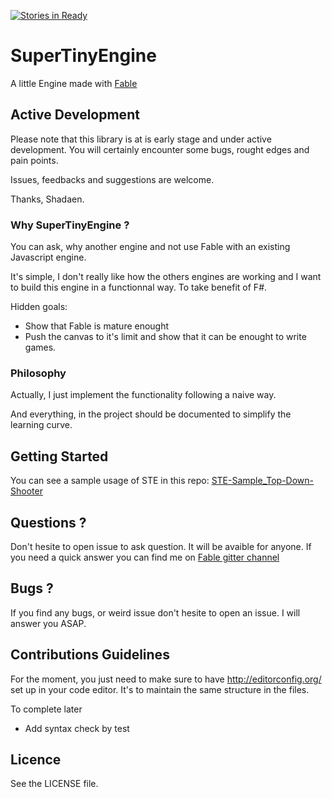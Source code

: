 [![Stories in Ready](https://badge.waffle.io/Herebris/SuperTinyEngine.png?label=ready&title=Ready)](https://waffle.io/Herebris/SuperTinyEngine)
# SuperTinyEngine

A little Engine made with [Fable](http://fsprojects.github.io/Fable/)

## Active Development

Please note that this library is at is early stage and under active development. You will certainly encounter some bugs, rought edges and pain points.

Issues, feedbacks and suggestions are welcome.

Thanks, Shadaen.

### Why SuperTinyEngine ?

You can ask, why another engine and not use Fable with an existing Javascript engine.

It's simple, I don't really like how the others engines are working and I want
to build this engine in a functionnal way. To take benefit of F#.

Hidden goals:

- Show that Fable is mature enought
- Push the canvas to it's limit and show that it can be enought to write games.

### Philosophy

Actually, I just implement the functionality following a naive way.

And everything, in the project should be documented to simplify the learning curve.

## Getting Started

You can see a sample usage of STE in this repo: [STE-Sample_Top-Down-Shooter](https://github.com/Herebris/STE-Sample_Top-Down-Shooter)

## Questions ?

Don't hesite to open issue to ask question. It will be avaible for anyone.
If you need a quick answer you can find me on [Fable gitter channel](https://gitter.im/fsprojects/Fable)

## Bugs ?

If you find any bugs, or weird issue don't hesite to open an issue. I will answer you ASAP.

## Contributions Guidelines

For the moment, you just need to make sure to have http://editorconfig.org/ set up in your code editor. It's to maintain the same structure in the files.

To complete later

- Add syntax check by test

## Licence

See the LICENSE file.
